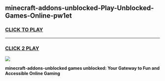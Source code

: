 
## minecraft-addons-unblocked-Play-Unblocked-Games-Online-pw1et
<h3>
<a href="https://premium76.site?title=minecraft-addons-unblocked&ref=25A">CLICK TO PLAY</a></h3>
<hr>

<h3>
<a href="https://premium76.site?title=minecraft-addons-unblocked&ref=25A">CLICK 2 PLAY</a>
  
</h3>

<a href="https://premium76.site?title=minecraft-addons-unblocked&ref=25A"><img src="https://clearcache.store/games.png"></a>


**minecraft-addons-unblocked games unblocked: Your Gateway to Fun and Accessible Online Gaming**
